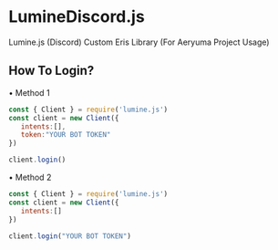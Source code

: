 # LumineDiscord.js
Lumine.js (Discord) Custom Eris Library (For Aeryuma Project Usage)

## How To Login?

• Method 1

```js
const { Client } = require('lumine.js')
const client = new Client({
   intents:[],
   token:"YOUR BOT TOKEN"
})

client.login()
```

• Method 2 

```js
const { Client } = require('lumine.js')
const client = new Client({
   intents:[]
})

client.login("YOUR BOT TOKEN")
```

